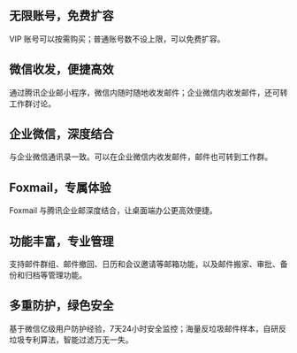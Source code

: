 ## 无限账号，免费扩容
VIP 账号可以按需购买；普通账号数不设上限，可以免费扩容。

## 微信收发，便捷高效
通过腾讯企业邮小程序，微信内随时随地收发邮件；企业微信内收发邮件，还可转工作群讨论。

## 企业微信，深度结合
与企业微信通讯录一致。可以在企业微信内收发邮件，邮件也可转到工作群。

## Foxmail，专属体验
Foxmail 与腾讯企业邮深度结合，让桌面端办公更高效便捷。

## 功能丰富，专业管理
支持邮件群组、邮件撤回、日历和会议邀请等邮箱功能，以及邮件搬家、审批、备份和归档等管理功能。

## 多重防护，绿色安全
基于微信亿级用户防护经验，7天24小时安全监控；海量反垃圾邮件样本，自研反垃圾专利算法，智能过滤万无一失。
